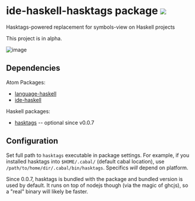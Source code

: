 # ide-haskell-hasktags package ![](https://david-dm.org/atom-haskell/ide-haskell-hasktags.svg)

Hasktags-powered replacement for symbols-view on Haskell projects

This project is in alpha.

![image](https://cloud.githubusercontent.com/assets/7275622/12073886/592fbe8e-b146-11e5-8eb7-9a5153f3fb3c.png)

## Dependencies

Atom Packages:

* [language-haskell](https://github.com/atom-haskell/language-haskell)
* [ide-haskell](https://github.com/atom-haskell/ide-haskell)

Haskell packages:

* [hasktags](https://hackage.haskell.org/package/hasktags) -- optional since v0.0.7

## Configuration

Set full path to `hasktags` executable in package settings. For example, if you installed hasktags into `$HOME/.cabal/` (default cabal location), use `/path/to/home/dir/.cabal/bin/hasktags`. Specifics *will* depend on platform.

Since 0.0.7, hasktags is bundled with the package and bundled version is used by default. It runs on top of nodejs though (via the magic of ghcjs), so a "real" binary will likely be faster.
